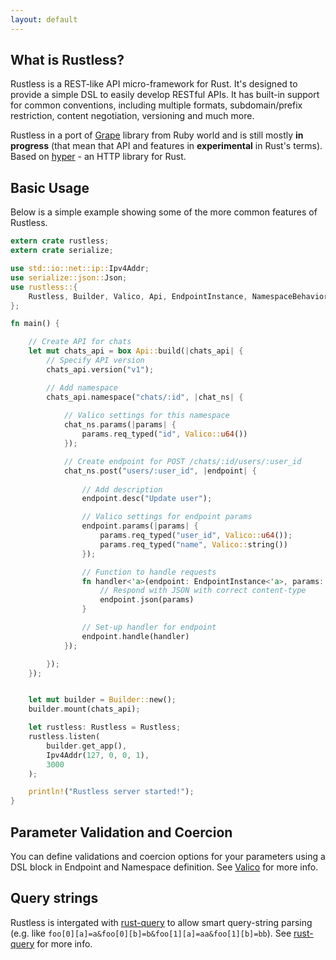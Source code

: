 ```yaml
---
layout: default
---
```


## What is Rustless?

Rustless is a REST-like API micro-framework for Rust. It's designed to provide a simple DSL to easily develop RESTful APIs. It has built-in support for common conventions, including multiple formats, subdomain/prefix restriction, content negotiation, versioning and much more.

Rustless in a port of [Grape] library from Ruby world and is still mostly **in progress** (that mean that API and features in
**experimental** in Rust's terms). Based on [hyper] - an HTTP library for Rust.

[Grape]: https://github.com/intridea/grape
[hyper]: https://github.com/hyperium/hyper

## Basic Usage

Below is a simple example showing some of the more common features of Rustless.

~~~rust
extern crate rustless;
extern crate serialize;

use std::io::net::ip::Ipv4Addr;
use serialize::json::Json;
use rustless::{
    Rustless, Builder, Valico, Api, EndpointInstance, NamespaceBehavior
};

fn main() {

    // Create API for chats
    let mut chats_api = box Api::build(|chats_api| {
        // Specify API version
        chats_api.version("v1");

        // Add namespace
        chats_api.namespace("chats/:id", |chat_ns| {
            
            // Valico settings for this namespace
            chat_ns.params(|params| { 
                params.req_typed("id", Valico::u64())
            });

            // Create endpoint for POST /chats/:id/users/:user_id
            chat_ns.post("users/:user_id", |endpoint| {
            
                // Add description
                endpoint.desc("Update user");

                // Valico settings for endpoint params
                endpoint.params(|params| { 
                    params.req_typed("user_id", Valico::u64());
                    params.req_typed("name", Valico::string())
                });

                // Function to handle requests
                fn handler<'a>(endpoint: EndpointInstance<'a>, params: &Json) -> EndpointInstance<'a> {
                    // Respond with JSON with correct content-type
                    endpoint.json(params)
                }

                // Set-up handler for endpoint
                endpoint.handle(handler)
            });

        });
    });


    let mut builder = Builder::new();
    builder.mount(chats_api);

    let rustless: Rustless = Rustless;
    rustless.listen(
        builder.get_app(),
        Ipv4Addr(127, 0, 0, 1),
        3000
    );

    println!("Rustless server started!");
}
~~~

## Parameter Validation and Coercion

You can define validations and coercion options for your parameters using a DSL block in 
Endpoint and Namespace definition. See [Valico] for more info.

[Valico]: https://github.com/rustless/valico

## Query strings

Rustless is intergated with [rust-query] to allow smart query-string parsing 
(e.g. like `foo[0][a]=a&foo[0][b]=b&foo[1][a]=aa&foo[1][b]=bb`). See [rust-query] for more info.

[rust-query]: https://github.com/rustless/rust-query

